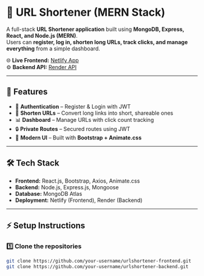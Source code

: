 # 🚀 URL Shortener (MERN Stack)

A full-stack **URL Shortener application** built using **MongoDB, Express, React, and Node.js (MERN)**.  
Users can **register, log in, shorten long URLs, track clicks, and manage everything** from a simple dashboard.  

🌐 **Live Frontend:** [Netlify App](https://statuesque-kataifi-d5480e.netlify.app/login)  
⚙️ **Backend API:** [Render API](https://urlshortener-backend-1knl.onrender.com)  

---

## 📌 Features
- 🔑 **Authentication** – Register & Login with JWT  
- 🔗 **Shorten URLs** – Convert long links into short, shareable ones  
- 📊 **Dashboard** – Manage URLs with click count tracking  
- 🔒 **Private Routes** – Secured routes using JWT  
- 🎨 **Modern UI** – Built with **Bootstrap + Animate.css**  

---

## 🛠️ Tech Stack
- **Frontend:** React.js, Bootstrap, Axios, Animate.css  
- **Backend:** Node.js, Express.js, Mongoose  
- **Database:** MongoDB Atlas  
- **Deployment:** Netlify (Frontend), Render (Backend)  

---

## ⚡ Setup Instructions

### 1️⃣ Clone the repositories
```bash
git clone https://github.com/your-username/urlshortener-frontend.git
git clone https://github.com/your-username/urlshortener-backend.git
